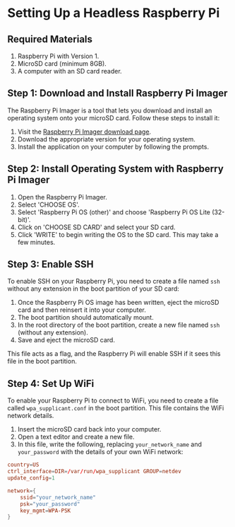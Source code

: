 # Setting Up a Headless Raspberry Pi

## Required Materials

1. Raspberry Pi with Version 1.
2. MicroSD card (minimum 8GB).
3. A computer with an SD card reader.

## Step 1: Download and Install Raspberry Pi Imager

The Raspberry Pi Imager is a tool that lets you download and install an operating system onto your microSD card. Follow these steps to install it:

1. Visit the [Raspberry Pi Imager download page](https://www.raspberrypi.org/software/).
2. Download the appropriate version for your operating system.
3. Install the application on your computer by following the prompts.

## Step 2: Install Operating System with Raspberry Pi Imager

1. Open the Raspberry Pi Imager.
2. Select 'CHOOSE OS'.
3. Select 'Raspberry Pi OS (other)' and choose 'Raspberry Pi OS Lite (32-bit)'.
4. Click on 'CHOOSE SD CARD' and select your SD card.
5. Click 'WRITE' to begin writing the OS to the SD card. This may take a few minutes.

## Step 3: Enable SSH

To enable SSH on your Raspberry Pi, you need to create a file named `ssh` without any extension in the boot partition of your SD card:

1. Once the Raspberry Pi OS image has been written, eject the microSD card and then reinsert it into your computer.
2. The boot partition should automatically mount.
3. In the root directory of the boot partition, create a new file named `ssh` (without any extension).
4. Save and eject the microSD card.

This file acts as a flag, and the Raspberry Pi will enable SSH if it sees this file in the boot partition.

## Step 4: Set Up WiFi

To enable your Raspberry Pi to connect to WiFi, you need to create a file called `wpa_supplicant.conf` in the boot partition. This file contains the WiFi network details.

1. Insert the microSD card back into your computer.
2. Open a text editor and create a new file.
3. In this file, write the following, replacing `your_network_name` and `your_password` with the details of your own WiFi network:

```conf
country=US
ctrl_interface=DIR=/var/run/wpa_supplicant GROUP=netdev
update_config=1

network={
    ssid="your_network_name"
    psk="your_password"
    key_mgmt=WPA-PSK
}
```